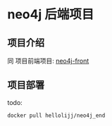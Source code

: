 # neo4j 后端项目

## 项目介绍

同 项目前端项目: [neo4j-front](https://github.com/hellolijj/neo4j_front)

## 项目部署

todo:

```
docker pull hellolijj/neo4j_end

```